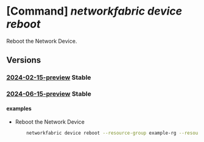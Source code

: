 # [Command] _networkfabric device reboot_

Reboot the Network Device.

## Versions

### [2024-02-15-preview](/Resources/mgmt-plane/L3N1YnNjcmlwdGlvbnMve30vcmVzb3VyY2Vncm91cHMve30vcHJvdmlkZXJzL21pY3Jvc29mdC5tYW5hZ2VkbmV0d29ya2ZhYnJpYy9uZXR3b3JrZGV2aWNlcy97fS9yZWJvb3Q=/2024-02-15-preview.xml) **Stable**

<!-- mgmt-plane /subscriptions/{}/resourcegroups/{}/providers/microsoft.managednetworkfabric/networkdevices/{}/reboot 2024-02-15-preview -->

### [2024-06-15-preview](/Resources/mgmt-plane/L3N1YnNjcmlwdGlvbnMve30vcmVzb3VyY2Vncm91cHMve30vcHJvdmlkZXJzL21pY3Jvc29mdC5tYW5hZ2VkbmV0d29ya2ZhYnJpYy9uZXR3b3JrZGV2aWNlcy97fS9yZWJvb3Q=/2024-06-15-preview.xml) **Stable**

<!-- mgmt-plane /subscriptions/{}/resourcegroups/{}/providers/microsoft.managednetworkfabric/networkdevices/{}/reboot 2024-06-15-preview -->

#### examples

- Reboot the Network Device
    ```bash
        networkfabric device reboot --resource-group example-rg --resource-name example-device --reboot-type GracefulRebootWithZTP
    ```
